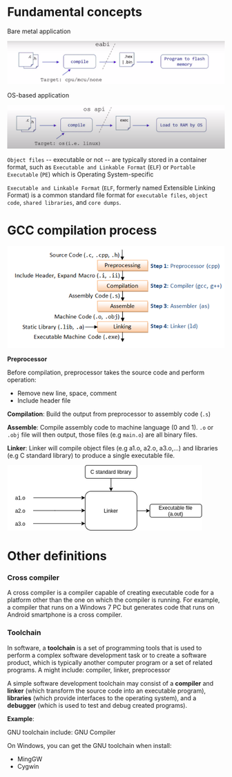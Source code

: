 # Fundamental concepts

Bare metal application

![](../Environment/Images/bare_mental_application.PNG)

OS-based application

![](../Environment/Images/os_based_application.PNG)

``Object files`` -- executable or not -- are typically stored in a container format, such as ``Executable and Linkable Format`` (``ELF``) or ``Portable Executable`` (``PE``) which is Operating System-specific

``Executable and Linkable Format`` (``ELF``, formerly named Extensible Linking Format) is a common standard file format for ``executable files``, ``object code``, ``shared libraries``, and ``core dumps``.

# GCC compilation process

![](../Environment/Images/gcc_compilation_process.png)

**Preprocessor**

Before compilation, preprocessor takes the source code and perform operation:
* Remove new line, space, comment
* Include header file

**Compilation**: Build the output from preprocessor to assembly code (``.s``)

**Assemble**: Compile assembly code to machine language (0 and 1). ``.o`` or ``.obj`` file will then output, those files (e.g ``main.o``) are all binary files.

**Linker**: Linker will compile object files (e.g a1.o, a2.o, a3.o,...) and libraries (e.g C standard library) to produce a single executable file.

![](../Environment/Images/linker.png)

# Other definitions

### Cross compiler

A cross compiler is a compiler capable of creating executable code for a platform other than the one on which the compiler is running. For example, a compiler that runs on a Windows 7 PC but generates code that runs on Android smartphone is a cross compiler.

### Toolchain

In software, a **toolchain** is a set of programming tools that is used to perform a complex software development task or to create a software product, which is typically another computer program or a set of related programs. A might include: compiler, linker, preprocessor

A simple software development toolchain may consist of a **compiler** and **linker** (which transform the source code into an executable program), **libraries** (which provide interfaces to the operating system), and a **debugger** (which is used to test and debug created programs).

**Example**:

GNU toolchain include: GNU Compiler

On Windows, you can get the GNU toolchain when install:
* MingGW
* Cygwin
